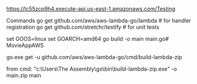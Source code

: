 https://lc55zcp9h4.execute-api.us-east-1.amazonaws.com/Testing

Commands
go get github.com/aws/aws-lambda-go/lambda # for handler registration
	go get github.com/stretchr/testify # for unit tests


set GOOS=linux
set GOARCH=amd64
go build -o main main.go# MovieAppAWS


go.exe get -u github.com/aws/aws-lambda-go/cmd/build-lambda-zip

from cmd:
"c:\Users\The Assembly\go\bin\build-lambda-zip.exe" -o main.zip main